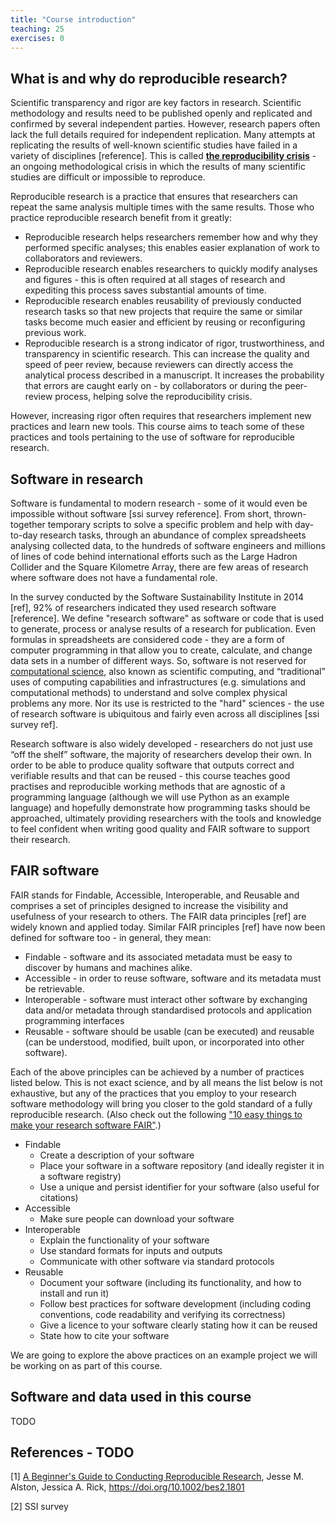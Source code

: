 ```yaml
---
title: "Course introduction"
teaching: 25
exercises: 0
---
```


## What is and why do reproducible research?

Scientific transparency and rigor are key factors in research. Scientific methodology and 
results need to be published openly and replicated and confirmed by several independent parties.
However, research papers often lack the full details required for independent replication. 
Many attempts at replicating the results of well-known scientific studies have failed in a variety of disciplines [reference].
This is called [**the reproducibility crisis**](https://en.wikipedia.org/wiki/Replication_crisis) - an ongoing 
methodological crisis in which the results of many scientific studies are difficult or impossible to reproduce.

Reproducible research is a practice that ensures that researchers can repeat the same analysis multiple times with the 
same results. Those who practice reproducible research benefit from it greatly:

* Reproducible research helps researchers remember how and why they performed specific analyses; 
this enables easier explanation of work to collaborators and reviewers. 
* Reproducible research enables researchers to quickly modify analyses and figures - this is often 
required at all stages of research and expediting this process saves substantial amounts of time. 
* Reproducible research enables reusability of previously conducted research tasks so that new projects 
that require the same or similar tasks become much easier and efficient by reusing or reconfiguring previous work. 
* Reproducible research is a strong indicator of rigor, trustworthiness, and 
transparency in scientific research. This can increase the quality and speed of peer review, because reviewers can 
directly access the analytical process described in a manuscript. It increases the probability that errors are caught 
early on - by collaborators or during the peer-review process, helping solve the reproducibility crisis.  

However, increasing rigor often requires that researchers implement new practices and learn new tools.
This course aims to teach some of these practices and tools pertaining to the use of software for reproducible research.

## Software in research
Software is fundamental to modern research - some of it would even be impossible without software [ssi survey reference]. 
From short, thrown-together temporary scripts to
solve a specific problem and help with day-to-day research tasks, 
through an abundance of complex spreadsheets analysing collected
data, to the hundreds of software engineers and millions of lines of code behind international
efforts such as the Large Hadron Collider and the Square Kilometre Array, there are few areas of
research where software does not have a fundamental role.

In the survey conducted by the Software Sustainability Institute in 2014 [ref], 
92% of researchers indicated they used research software [reference]. 
We define "research software" as software or code that is used to generate, process or analyse results of a research 
for publication. 
Even formulas in spreadsheets are considered code - they are a form of computer programming in that allow you to 
create, calculate, and change data sets in a number of different ways. 
So, software is not reserved for [computational science](https://en.wikipedia.org/wiki/Computational_science),
also known as scientific computing, and “traditional” uses of computing capabilities and infrastructures (e.g.
simulations and computational methods) to understand and solve complex physical problems any more.
Nor its use is restricted to the "hard" sciences - the use of research software is ubiquitous and 
fairly even across all disciplines [ssi survey ref].

Research software is also widely developed - researchers do not just use “off the shelf” software,
the majority of researchers develop their own. 
In order to be able to produce quality software that outputs correct and verifiable results and 
that can be reused - this course teaches good practises and reproducible working methods that are agnostic of a 
programming language (although we will use Python as an example language) and hopefully demonstrate 
how programming tasks should be approached, ultimately providing researchers with the tools and knowledge to 
feel confident when writing good quality and FAIR software to support their research.

## FAIR software

FAIR stands for Findable, Accessible, Interoperable, and Reusable and comprises a set of principles designed to 
increase the visibility and usefulness of your research to others. 
The FAIR data principles [ref] are widely known and applied today. 
Similar FAIR principles [ref] have now been defined for software too - in general, they mean: 

* Findable - software and its associated metadata must be easy to discover by humans and machines alike.
* Accessible - in order to reuse software, software and its metadata must be retrievable.
* Interoperable - software must interact other software by exchanging data and/or metadata through 
standardised protocols and application programming interfaces
* Reusable - software should be usable (can be executed) and reusable 
(can be understood, modified, built upon, or incorporated into other software).

Each of the above principles can be achieved by a number of practices listed below. 
This is not exact science, and by all means the list below is not exhaustive, 
but any of the practices that you employ to your research software methodology will bring you 
closer to the gold standard of a fully reproducible research.
(Also check out the following ["10 easy things to make your research software FAIR"](https://librarycarpentry.org/Top-10-FAIR/files/poster_10things_FAIRsoftware.pdf
).)

* Findable
  * Create a description of your software
  * Place your software in a software repository (and ideally register it in a software registry)
  * Use a unique and persist identifier for your software (also useful for citations)
* Accessible
  * Make sure people can download your software
* Interoperable
  * Explain the functionality of your software 
  * Use standard formats for inputs and outputs
  * Communicate with other software via standard protocols
* Reusable
  * Document your software (including its functionality, and how to install and run it) 
  * Follow best practices for software development (including coding conventions, code readability and verifying its correctness)
  * Give a licence to your software clearly stating how it can be reused
  * State how to cite your software

We are going to explore the above practices on an example project we will be working on as part of this 
course. 

## Software and data used in this course
TODO

## References - TODO
[1] [A Beginner's Guide to Conducting Reproducible Research](https://esajournals.onlinelibrary.wiley.com/doi/10.1002/bes2.1801), 
Jesse M. Alston, Jessica A. Rick, https://doi.org/10.1002/bes2.1801

[2] SSI survey
